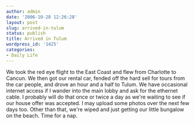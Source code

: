 ```yaml
---
author: admin
date: '2006-10-28 12:26:28'
layout: post
slug: arrived-in-tulum
status: publish
title: Arrived in Tulum
wordpress_id: '1425'
categories:
- Daily Life
---
```


We took the red eye flight to the East Coast and flew from Charlotte to
Cancun. We then got our rental car, fended off the hard sell for tours
from the car people, and drove an hour and a half to Tulum. We have
occasional internet access if I wander into the main lobby and ask for
the ethernet cable. I probably will do that once or twice a day as we're
waiting to see if our house offer was accepted. I may upload some photos
over the next few days too. Other than that, we're wiped and just
getting our little bungalow on the beach. Time for a nap.
